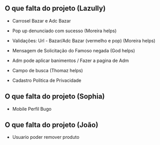 ## O que falta do projeto (Lazully)
- Carrosel Bazar e Adc Bazar

- Pop up denunciado com sucesso (Moreira helps)

- Validações: Url - Bazar/Adc Bazar (vermelho e pop) (Moreira helps)

- Mensagem de Solicitação do Famoso negada (God helps)

- Adm pode aplicar banimentos / Fazer a pagina de Adm

- Campo de busca (Thomaz helps)

- Cadastro Politica de Privacidade


## O que falta do projeto (Sophia)
- Mobile Perfil Bugo

## O que falta do projeto (João)
- Usuario poder remover produto